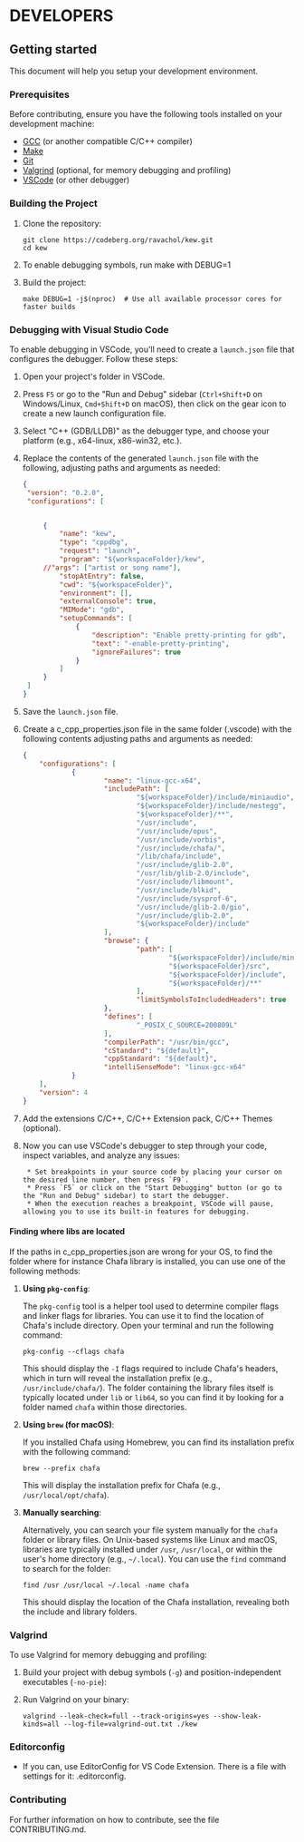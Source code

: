 # DEVELOPERS

## Getting started

This document will help you setup your development environment.

### Prerequisites

Before contributing, ensure you have the following tools installed on your development machine:

- [GCC](https://gcc.gnu.org/) (or another compatible C/C++ compiler)
- [Make](https://www.gnu.org/software/make/)
- [Git](https://git-scm.com/)
- [Valgrind](http://valgrind.org/) (optional, for memory debugging and profiling)
- [VSCode](https://code.visualstudio.com/) (or other debugger)

### Building the Project

1. Clone the repository:
   ```
   git clone https://codeberg.org/ravachol/kew.git
   cd kew
   ```

2. To enable debugging symbols, run make with DEBUG=1

3. Build the project:
   ```
   make DEBUG=1 -j$(nproc)  # Use all available processor cores for faster builds
   ```

### Debugging with Visual Studio Code

To enable debugging in VSCode, you'll need to create a `launch.json` file that configures the debugger. Follow these steps:

1. Open your project's folder in VSCode.

2. Press `F5` or go to the "Run and Debug" sidebar (`Ctrl+Shift+D` on Windows/Linux, `Cmd+Shift+D` on macOS), then click on the gear icon to create a new launch configuration file.

3. Select "C++ (GDB/LLDB)" as the debugger type, and choose your platform (e.g., x64-linux, x86-win32, etc.).

4. Replace the contents of the generated `launch.json` file with the following, adjusting paths and arguments as needed:

   ```json
   {
    "version": "0.2.0",
    "configurations": [


        {
            "name": "kew",
            "type": "cppdbg",
            "request": "launch",
            "program": "${workspaceFolder}/kew",
	    //"args": ["artist or song name"],
            "stopAtEntry": false,
            "cwd": "${workspaceFolder}",
            "environment": [],
            "externalConsole": true,
            "MIMode": "gdb",
            "setupCommands": [
                {
                    "description": "Enable pretty-printing for gdb",
                    "text": "-enable-pretty-printing",
                    "ignoreFailures": true
                }
            ]
        }
    ]
   }
   ```

5. Save the `launch.json` file.

6. Create a c_cpp_properties.json file in the same folder (.vscode) with the following contents adjusting paths and arguments as needed:

    ```json
    {
        "configurations": [
                {
                        "name": "linux-gcc-x64",
                        "includePath": [
                                "${workspaceFolder}/include/miniaudio",
                                "${workspaceFolder}/include/nestegg",
                                "${workspaceFolder}/**",
                                "/usr/include",
                                "/usr/include/opus",
                                "/usr/include/vorbis",
                                "/usr/include/chafa/",
                                "/lib/chafa/include",
                                "/usr/include/glib-2.0",
                                "/usr/lib/glib-2.0/include",
                                "/usr/include/libmount",
                                "/usr/include/blkid",
                                "/usr/include/sysprof-6",
                                "/usr/include/glib-2.0/gio",
                                "/usr/include/glib-2.0",
                                "${workspaceFolder}/include"
                        ],
                        "browse": {
                                "path": [
                                        "${workspaceFolder}/include/miniaudio",
                                        "${workspaceFolder}/src",
                                        "${workspaceFolder}/include",
                                        "${workspaceFolder}/**"
                                ],
                                "limitSymbolsToIncludedHeaders": true
                        },
                        "defines": [
                                "_POSIX_C_SOURCE=200809L"
                        ],
                        "compilerPath": "/usr/bin/gcc",
                        "cStandard": "${default}",
                        "cppStandard": "${default}",
                        "intelliSenseMode": "linux-gcc-x64"
                }
        ],
        "version": 4
    }

    ```

7. Add the extensions C/C++, C/C++ Extension pack, C/C++ Themes (optional).

8. Now you can use VSCode's debugger to step through your code, inspect variables, and analyze any issues:

        * Set breakpoints in your source code by placing your cursor on the desired line number, then press `F9`.
        * Press `F5` or click on the "Start Debugging" button (or go to the "Run and Debug" sidebar) to start the debugger.
        * When the execution reaches a breakpoint, VSCode will pause, allowing you to use its built-in features for debugging.


#### Finding where libs are located

If the paths in c_cpp_properties.json are wrong for your OS, to find the folder where for instance Chafa library is installed, you can use one of the following methods:

1. **Using `pkg-config`**:

   The `pkg-config` tool is a helper tool used to determine compiler flags and linker flags for libraries. You can use it to find the location of Chafa's include directory. Open your terminal and run the following command:

   ```
   pkg-config --cflags chafa
   ```

   This should display the `-I` flags required to include Chafa's headers, which in turn will reveal the installation prefix (e.g., `/usr/include/chafa/`). The folder containing the library files itself is typically located under `lib` or `lib64`, so you can find it by looking for a folder named `chafa` within those directories.

2. **Using `brew` (for macOS)**:

   If you installed Chafa using Homebrew, you can find its installation prefix with the following command:

   ```
   brew --prefix chafa
   ```

   This will display the installation prefix for Chafa (e.g., `/usr/local/opt/chafa`).

3. **Manually searching**:

   Alternatively, you can search your file system manually for the `chafa` folder or library files. On Unix-based systems like Linux and macOS, libraries are typically installed under `/usr`, `/usr/local`, or within the user's home directory (e.g., `~/.local`). You can use the `find` command to search for the folder:

   ```
   find /usr /usr/local ~/.local -name chafa
   ```

   This should display the location of the Chafa installation, revealing both the include and library folders.

### Valgrind

To use Valgrind for memory debugging and profiling:

1. Build your project with debug symbols (`-g`) and position-independent executables (`-no-pie`):

2. Run Valgrind on your binary:
   ```
   valgrind --leak-check=full --track-origins=yes --show-leak-kinds=all --log-file=valgrind-out.txt ./kew
   ```

### Editorconfig

- If you can, use EditorConfig for VS Code Extension. There is a file with settings for it: .editorconfig.

### Contributing

For further information on how to contribute, see the file CONTRIBUTING.md.
